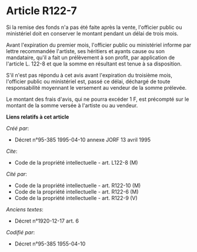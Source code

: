 # Article R122-7

Si la remise des fonds n'a pas été faite après la vente, l'officier public ou ministériel doit en conserver le montant
pendant un délai de trois mois.

Avant l'expiration du premier mois, l'officier public ou ministériel informe par lettre recommandée l'artiste, ses héritiers
et ayants cause ou son mandataire, qu'il a fait un prélèvement à son profit, par application de l'article L. 122-8 et que la
somme en résultant est tenue à sa disposition.

S'il n'est pas répondu à cet avis avant l'expiration du troisième mois, l'officier public ou ministériel est, passé ce délai,
déchargé de toute responsabilité moyennant le versement au vendeur de la somme prélevée.

Le montant des frais d'avis, qui ne pourra excéder 1 F, est précompté sur le montant de la somme versée à l'artiste ou au
vendeur.

**Liens relatifs à cet article**

_Créé par_:

  - Décret n°95-385 1995-04-10 annexe JORF 13 avril 1995

_Cite_:

  - Code de la propriété intellectuelle - art. L122-8 (M)

_Cité par_:

  - Code de la propriété intellectuelle - art. R122-10 (M)
  - Code de la propriété intellectuelle - art. R122-6 (M)
  - Code de la propriété intellectuelle - art. R122-9 (V)

_Anciens textes_:

  - Décret n°1920-12-17 art. 6

_Codifié par_:

  - Décret n°95-385 1955-04-10
